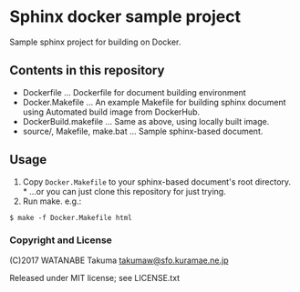 # Sphinx docker sample project

Sample sphinx project for building on Docker.

## Contents in this repository

  - Dockerfile ... Dockerfile for document building environment
  - Docker.Makefile ... An example Makefile for building sphinx document using Automated build image from DockerHub.
  - DockerBuild.makefile ... Same as above, using locally built image.
  - source/, Makefile, make.bat ... Sample sphinx-based document.

## Usage

  1. Copy `Docker.Makefile` to your sphinx-based document's root directory.
    * ...or you can just clone this repository for just trying.
  2. Run make. e.g.:

```
$ make -f Docker.Makefile html
```

### Copyright and License

(C)2017 WATANABE Takuma takumaw@sfo.kuramae.ne.jp

Released under MIT license; see LICENSE.txt

